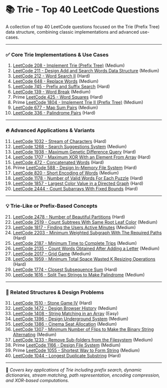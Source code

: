 # 📚 Trie - Top 40 LeetCode Questions

A collection of top 40 LeetCode questions focused on the Trie (Prefix Tree) data structure, combining classic implementations and advanced use-cases.

---

### ✅ Core Trie Implementations & Use Cases

1. [LeetCode 208 - Implement Trie (Prefix Tree)](https://leetcode.com/problems/implement-trie-prefix-tree/) (Medium)
2. [LeetCode 211 - Design Add and Search Words Data Structure](https://leetcode.com/problems/design-add-and-search-words-data-structure/) (Medium)
3. [LeetCode 212 - Word Search II](https://leetcode.com/problems/word-search-ii/) (Hard)
4. [LeetCode 648 - Replace Words](https://leetcode.com/problems/replace-words/) (Medium)
5. [LeetCode 745 - Prefix and Suffix Search](https://leetcode.com/problems/prefix-and-suffix-search/) (Hard)
6. [LeetCode 139 - Word Break](https://leetcode.com/problems/word-break/) (Medium)
7. Prime [LeetCode 425 - Word Squares](https://leetcode.com/problems/word-squares/) (Hard)
8. Prime [LeetCode 1804 - Implement Trie II (Prefix Tree)](https://leetcode.com/problems/implement-trie-ii-prefix-tree/) (Medium)
9. [LeetCode 677 - Map Sum Pairs](https://leetcode.com/problems/map-sum-pairs/) (Medium)
10. [LeetCode 336 - Palindrome Pairs](https://leetcode.com/problems/palindrome-pairs/) (Hard)

---

### 🔥 Advanced Applications & Variants

11. [LeetCode 1032 - Stream of Characters](https://leetcode.com/problems/stream-of-characters/) (Hard)
12. [LeetCode 1268 - Search Suggestions System](https://leetcode.com/problems/search-suggestions-system/) (Medium)
13. [LeetCode 1938 - Maximum Genetic Difference Query](https://leetcode.com/problems/maximum-genetic-difference-query/) (Hard)
14. [LeetCode 1707 - Maximum XOR With an Element From Array](https://leetcode.com/problems/maximum-xor-with-an-element-from-array/) (Hard)
15. [LeetCode 472 - Concatenated Words](https://leetcode.com/problems/concatenated-words/) (Hard)
16. Prime [LeetCode 588 - Design In-Memory File System](https://leetcode.com/problems/design-in-memory-file-system/) (Hard)
17. [LeetCode 820 - Short Encoding of Words](https://leetcode.com/problems/short-encoding-of-words/) (Medium)
18. [LeetCode 1178 - Number of Valid Words For Each Puzzle](https://leetcode.com/problems/number-of-valid-words-for-each-puzzle/) (Hard)
19. [LeetCode 1857 - Largest Color Value in a Directed Graph](https://leetcode.com/problems/largest-color-value-in-a-directed-graph/) (Hard)
20. [LeetCode 2444 - Count Subarrays With Fixed Bounds](https://leetcode.com/problems/count-subarrays-with-fixed-bounds/) (Hard)

---

### 💡 Trie-Like or Prefix-Based Concepts

21. [LeetCode 2478 - Number of Beautiful Partitions](https://leetcode.com/problems/number-of-beautiful-partitions/) (Hard)
22. [LeetCode 2519 - Count Subtrees With Same Root Leaf Color](https://leetcode.com/problems/count-subtrees-with-same-root-leaf-color/) (Medium)
23. [LeetCode 1817 - Finding the Users Active Minutes](https://leetcode.com/problems/finding-the-users-active-minutes/) (Medium)
24. [LeetCode 2203 - Minimum Weighted Subgraph With The Required Paths](https://leetcode.com/problems/minimum-weighted-subgraph-with-the-required-paths/) (Hard)
25. [LeetCode 2187 - Minimum Time to Complete Trips](https://leetcode.com/problems/minimum-time-to-complete-trips/) (Medium)
26. [LeetCode 2135 - Count Words Obtained After Adding a Letter](https://leetcode.com/problems/count-words-obtained-after-adding-a-letter/) (Medium)
27. [LeetCode 2017 - Grid Game](https://leetcode.com/problems/grid-game/) (Medium)
28. [LeetCode 1959 - Minimum Total Space Wasted K Resizing Operations](https://leetcode.com/problems/minimum-total-space-wasted-with-k-resizing-operations/) (Hard)
29. [LeetCode 1774 - Closest Subsequence Sum](https://leetcode.com/problems/closest-subsequence-sum/) (Hard)
30. [LeetCode 1616 - Split Two Strings to Make Palindrome](https://leetcode.com/problems/split-two-strings-to-make-palindrome/) (Medium)

---

### 🧠 Related Structures & Design Problems

31. [LeetCode 1510 - Stone Game IV](https://leetcode.com/problems/stone-game-iv/) (Hard)
32. [LeetCode 1472 - Design Browser History](https://leetcode.com/problems/design-browser-history/) (Medium)
33. [LeetCode 1408 - String Matching in an Array](https://leetcode.com/problems/string-matching-in-an-array/) (Easy)
34. [LeetCode 1396 - Design Underground System](https://leetcode.com/problems/design-underground-system/) (Medium)
35. [LeetCode 1386 - Cinema Seat Allocation](https://leetcode.com/problems/cinema-seat-allocation/) (Medium)
36. [LeetCode 1307 - Minimum Number of Flips to Make the Binary String Alternating](https://leetcode.com/problems/minimum-number-of-flips-to-make-the-binary-string-alternating/) (Medium)
37. [LeetCode 1233 - Remove Sub-folders from the Filesystem](https://leetcode.com/problems/remove-sub-folders-from-the-filesystem/) (Medium)
38. Prime [LeetCode 1166 - Design File System](https://leetcode.com/problems/design-file-system/) (Medium)
39. Prime [LeetCode 1055 - Shortest Way to Form String](https://leetcode.com/problems/shortest-way-to-form-string/) (Medium)
40. [LeetCode 1044 - Longest Duplicate Substring](https://leetcode.com/problems/longest-duplicate-substring/) (Hard)

---

🧩 *Covers key applications of Trie including prefix search, dynamic dictionaries, stream matching, path representation, encoding compression, and XOR-based computations.*
